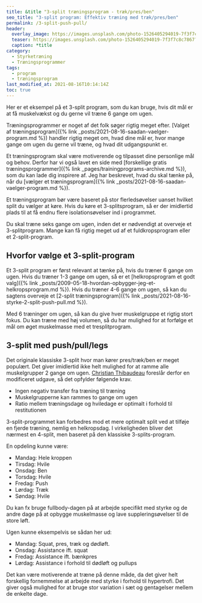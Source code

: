 ```yaml
---
title: &title "3-split træningsprogram - træk/pres/ben"
seo_title: "3-split program: Effektiv træning med træk/pres/ben"
permalink: /3-split-push-pull/
header:
  overlay_image: https://images.unsplash.com/photo-1526405294019-7f3f7c8c7867?ixid=MnwxMjA3fDB8MHxwaG90by1wYWdlfHx8fGVufDB8fHx8&ixlib=rb-1.2.1&auto=format&fit=crop&w=1950&q=5
  teaser: https://images.unsplash.com/photo-1526405294019-7f3f7c8c7867?ixid=MnwxMjA3fDB8MHxwaG90by1wYWdlfHx8fGVufDB8fHx8&ixlib=rb-1.2.1&auto=format&fit=crop&w=400&q=5
  caption: *title
category:
  - Styrketræning
  - Træningsprogrammer
tags:
  - program
  - træningsprogram
last_modified_at: 2021-08-16T10:14:14Z
toc: true
---
```


Her er et eksempel på et 3-split program, som du kan bruge, hvis dit mål er at få muskelvækst og du gerne vil træne 6 gange om ugen.

Træningsprogrammer er noget af det folk søger rigtig meget efter. [Valget af træningsprogram]({% link _posts/2021-08-16-saadan-vaelger-program.md %}) handler rigtig meget om, hvad dine mål er, hvor mange gange om ugen du gerne vil træne, og hvad dit udgangspunkt er.

Et træningsprogram skal være motiverende og tilpasset dine personlige mål og behov. Derfor har vi også lavet en side med [forskellige gratis træningsprogrammer]({% link _pages/trainingprograms-archive.md %}), som du kan lade dig inspirere af. Jeg har beskrevet, hvad du skal tænke på, når du [vælger et træningsprogram]({% link _posts/2021-08-16-saadan-vaelger-program.md %}).

Et træningsprogram bør være baseret på stor flerledsøvelser uanset hvilket split du vælger at køre. Hvis du køre et 3-splitsprogram, så er der imidlertid plads til at få endnu flere isolationsøvelser ind i programmet.

Du skal træne seks gange om ugen, inden det er nødvendigt at overveje et 3-splitprogram. Mange kan få rigtig meget ud af et fuldkropsprogram eller et 2-split-program.

## Hvorfor vælge et 3-split-program

Et 3-split program er først relevant at tænke på, hvis du træner 6 gange om ugen. Hvis du træner 1-3 gange om ugen, så er et [helkropsprogram et godt valg]({% link _posts/2009-05-18-hvordan-opbygger-jeg-et-helkropsprogram.md %}). Hvis du træner 4-6 gange om ugen, så kan du sagtens overveje et [2-split træningsprogram]({% link _posts/2021-08-16-styrke-2-split-push-pull.md %}).

Med 6 træninger om ugen, så kan du give hver muskelgruppe et rigtig stort fokus. Du kan træne med høj volumen, så du har mulighed for at forfølge et mål om øget muskelmasse med et tresplitprogram.

## 3-split med push/pull/legs

Det originale klassiske 3-split hvor man kører pres/træk/ben er meget populært. Det giver imidlertid ikke helt mulighed for at ramme alle muskelgrupper 2 gange om ugen. [Christian Thibaudeau](https://www.t-nation.com/training/best-workout-splits-bodybuilding/) foreslår derfor en modificeret udgave, så det opfylder følgende krav.

- Ingen negativ transfer fra træning til træning
- Muskelgrupperne kan rammes to gange om ugen
- Ratio mellem træningsdage og hviledage er optimalt i forhold til restitutionen

3-split-programmet kan forbedres mod et mere optimalt split ved at tilføje en fjerde træning, nemlig en helkropsdag. I virkeligheden bliver det nærmest en 4-split, men baseret på den klassiske 3-splits-program.

En opdeling kunne være:

- Mandag: Hele kroppen
- Tirsdag: Hvile
- Onsdag: Ben
- Torsdag: Hvile
- Fredag: Push
- Lørdag: Træk
- Søndag: Hvile

Du kan fx bruge fullbody-dagen på at arbejde specifikt med styrke og de andre dage på at opbygge muskelmasse og lave suppleringsøvelser til de store løft.

Ugen kunne eksempelvis se sådan her ud:

- Mandag: Squat, pres, træk og dødløft.
- Onsdag: Assistance ift. squat
- Fredag: Assistance ift. bænkpres
- Lørdag: Assistance i forhold til dødløft og pullups

Det kan være motiverende at træne på denne måde, da det giver helt forskellig fornemmelse at arbejde med styrke i forhold til hypertrofi. Det giver også mulighed for at bruge stor variation i sæt og gentagelser mellem de enkelte dage.
